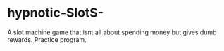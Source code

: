 # hypnotic-SlotS-
A slot machine game that isnt all about spending money but gives dumb rewards. Practice program.
